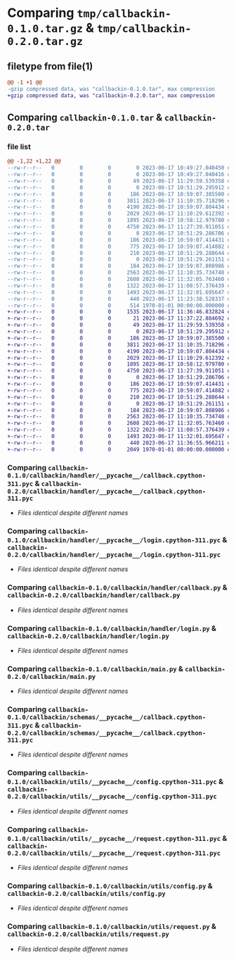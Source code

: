 # Comparing `tmp/callbackin-0.1.0.tar.gz` & `tmp/callbackin-0.2.0.tar.gz`

## filetype from file(1)

```diff
@@ -1 +1 @@
-gzip compressed data, was "callbackin-0.1.0.tar", max compression
+gzip compressed data, was "callbackin-0.2.0.tar", max compression
```

## Comparing `callbackin-0.1.0.tar` & `callbackin-0.2.0.tar`

### file list

```diff
@@ -1,22 +1,22 @@
--rw-r--r--   0        0        0        0 2023-06-17 10:49:27.040450 callbackin-0.1.0/README.md
--rw-r--r--   0        0        0        0 2023-06-17 10:49:27.040416 callbackin-0.1.0/callbackin/__init__.py
--rw-r--r--   0        0        0       49 2023-06-17 11:29:59.539358 callbackin-0.1.0/callbackin/__main__.py
--rw-r--r--   0        0        0        0 2023-06-17 10:51:29.295912 callbackin-0.1.0/callbackin/handler/__init__.py
--rw-r--r--   0        0        0      186 2023-06-17 10:59:07.385500 callbackin-0.1.0/callbackin/handler/__pycache__/__init__.cpython-311.pyc
--rw-r--r--   0        0        0     3811 2023-06-17 11:10:35.718296 callbackin-0.1.0/callbackin/handler/__pycache__/callback.cpython-311.pyc
--rw-r--r--   0        0        0     4190 2023-06-17 10:59:07.804434 callbackin-0.1.0/callbackin/handler/__pycache__/login.cpython-311.pyc
--rw-r--r--   0        0        0     2029 2023-06-17 11:10:29.612392 callbackin-0.1.0/callbackin/handler/callback.py
--rw-r--r--   0        0        0     1895 2023-06-17 10:58:12.979780 callbackin-0.1.0/callbackin/handler/login.py
--rw-r--r--   0        0        0     4750 2023-06-17 11:27:39.911051 callbackin-0.1.0/callbackin/main.py
--rw-r--r--   0        0        0        0 2023-06-17 10:51:29.286706 callbackin-0.1.0/callbackin/schemas/__init__.py
--rw-r--r--   0        0        0      186 2023-06-17 10:59:07.414431 callbackin-0.1.0/callbackin/schemas/__pycache__/__init__.cpython-311.pyc
--rw-r--r--   0        0        0      775 2023-06-17 10:59:07.414882 callbackin-0.1.0/callbackin/schemas/__pycache__/callback.cpython-311.pyc
--rw-r--r--   0        0        0      210 2023-06-17 10:51:29.288644 callbackin-0.1.0/callbackin/schemas/callback.py
--rw-r--r--   0        0        0        0 2023-06-17 10:51:29.261151 callbackin-0.1.0/callbackin/utils/__init__.py
--rw-r--r--   0        0        0      184 2023-06-17 10:59:07.808986 callbackin-0.1.0/callbackin/utils/__pycache__/__init__.cpython-311.pyc
--rw-r--r--   0        0        0     2563 2023-06-17 11:10:35.734748 callbackin-0.1.0/callbackin/utils/__pycache__/config.cpython-311.pyc
--rw-r--r--   0        0        0     2608 2023-06-17 11:32:05.763460 callbackin-0.1.0/callbackin/utils/__pycache__/request.cpython-311.pyc
--rw-r--r--   0        0        0     1322 2023-06-17 11:08:57.376439 callbackin-0.1.0/callbackin/utils/config.py
--rw-r--r--   0        0        0     1493 2023-06-17 11:32:01.695647 callbackin-0.1.0/callbackin/utils/request.py
--rw-r--r--   0        0        0      440 2023-06-17 11:23:38.528337 callbackin-0.1.0/pyproject.toml
--rw-r--r--   0        0        0      514 1970-01-01 00:00:00.000000 callbackin-0.1.0/PKG-INFO
+-rw-r--r--   0        0        0     1535 2023-06-17 11:36:46.832824 callbackin-0.2.0/README.md
+-rw-r--r--   0        0        0       21 2023-06-17 11:37:22.884692 callbackin-0.2.0/callbackin/__init__.py
+-rw-r--r--   0        0        0       49 2023-06-17 11:29:59.539358 callbackin-0.2.0/callbackin/__main__.py
+-rw-r--r--   0        0        0        0 2023-06-17 10:51:29.295912 callbackin-0.2.0/callbackin/handler/__init__.py
+-rw-r--r--   0        0        0      186 2023-06-17 10:59:07.385500 callbackin-0.2.0/callbackin/handler/__pycache__/__init__.cpython-311.pyc
+-rw-r--r--   0        0        0     3811 2023-06-17 11:10:35.718296 callbackin-0.2.0/callbackin/handler/__pycache__/callback.cpython-311.pyc
+-rw-r--r--   0        0        0     4190 2023-06-17 10:59:07.804434 callbackin-0.2.0/callbackin/handler/__pycache__/login.cpython-311.pyc
+-rw-r--r--   0        0        0     2029 2023-06-17 11:10:29.612392 callbackin-0.2.0/callbackin/handler/callback.py
+-rw-r--r--   0        0        0     1895 2023-06-17 10:58:12.979780 callbackin-0.2.0/callbackin/handler/login.py
+-rw-r--r--   0        0        0     4750 2023-06-17 11:27:39.911051 callbackin-0.2.0/callbackin/main.py
+-rw-r--r--   0        0        0        0 2023-06-17 10:51:29.286706 callbackin-0.2.0/callbackin/schemas/__init__.py
+-rw-r--r--   0        0        0      186 2023-06-17 10:59:07.414431 callbackin-0.2.0/callbackin/schemas/__pycache__/__init__.cpython-311.pyc
+-rw-r--r--   0        0        0      775 2023-06-17 10:59:07.414882 callbackin-0.2.0/callbackin/schemas/__pycache__/callback.cpython-311.pyc
+-rw-r--r--   0        0        0      210 2023-06-17 10:51:29.288644 callbackin-0.2.0/callbackin/schemas/callback.py
+-rw-r--r--   0        0        0        0 2023-06-17 10:51:29.261151 callbackin-0.2.0/callbackin/utils/__init__.py
+-rw-r--r--   0        0        0      184 2023-06-17 10:59:07.808986 callbackin-0.2.0/callbackin/utils/__pycache__/__init__.cpython-311.pyc
+-rw-r--r--   0        0        0     2563 2023-06-17 11:10:35.734748 callbackin-0.2.0/callbackin/utils/__pycache__/config.cpython-311.pyc
+-rw-r--r--   0        0        0     2608 2023-06-17 11:32:05.763460 callbackin-0.2.0/callbackin/utils/__pycache__/request.cpython-311.pyc
+-rw-r--r--   0        0        0     1322 2023-06-17 11:08:57.376439 callbackin-0.2.0/callbackin/utils/config.py
+-rw-r--r--   0        0        0     1493 2023-06-17 11:32:01.695647 callbackin-0.2.0/callbackin/utils/request.py
+-rw-r--r--   0        0        0      440 2023-06-17 11:36:55.966211 callbackin-0.2.0/pyproject.toml
+-rw-r--r--   0        0        0     2049 1970-01-01 00:00:00.000000 callbackin-0.2.0/PKG-INFO
```

### Comparing `callbackin-0.1.0/callbackin/handler/__pycache__/callback.cpython-311.pyc` & `callbackin-0.2.0/callbackin/handler/__pycache__/callback.cpython-311.pyc`

 * *Files identical despite different names*

### Comparing `callbackin-0.1.0/callbackin/handler/__pycache__/login.cpython-311.pyc` & `callbackin-0.2.0/callbackin/handler/__pycache__/login.cpython-311.pyc`

 * *Files identical despite different names*

### Comparing `callbackin-0.1.0/callbackin/handler/callback.py` & `callbackin-0.2.0/callbackin/handler/callback.py`

 * *Files identical despite different names*

### Comparing `callbackin-0.1.0/callbackin/handler/login.py` & `callbackin-0.2.0/callbackin/handler/login.py`

 * *Files identical despite different names*

### Comparing `callbackin-0.1.0/callbackin/main.py` & `callbackin-0.2.0/callbackin/main.py`

 * *Files identical despite different names*

### Comparing `callbackin-0.1.0/callbackin/schemas/__pycache__/callback.cpython-311.pyc` & `callbackin-0.2.0/callbackin/schemas/__pycache__/callback.cpython-311.pyc`

 * *Files identical despite different names*

### Comparing `callbackin-0.1.0/callbackin/utils/__pycache__/config.cpython-311.pyc` & `callbackin-0.2.0/callbackin/utils/__pycache__/config.cpython-311.pyc`

 * *Files identical despite different names*

### Comparing `callbackin-0.1.0/callbackin/utils/__pycache__/request.cpython-311.pyc` & `callbackin-0.2.0/callbackin/utils/__pycache__/request.cpython-311.pyc`

 * *Files identical despite different names*

### Comparing `callbackin-0.1.0/callbackin/utils/config.py` & `callbackin-0.2.0/callbackin/utils/config.py`

 * *Files identical despite different names*

### Comparing `callbackin-0.1.0/callbackin/utils/request.py` & `callbackin-0.2.0/callbackin/utils/request.py`

 * *Files identical despite different names*


